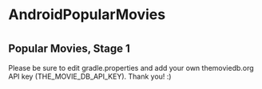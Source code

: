 # AndroidPopularMovies
#
## Popular Movies, Stage 1

Please be sure to edit gradle.properties and add your own themoviedb.org API key (THE_MOVIE_DB_API_KEY).
Thank you! :)
